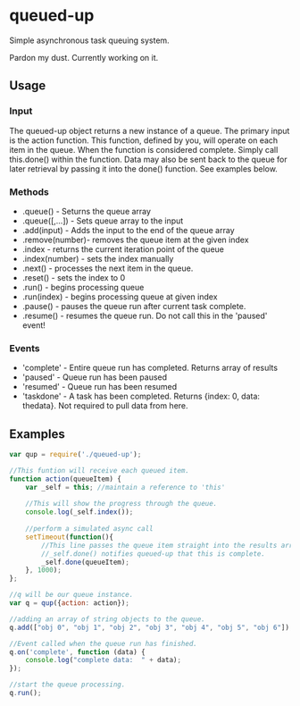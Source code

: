 # queued-up
Simple asynchronous task queuing system.

Pardon my dust. Currently working on it.

## Usage

### Input

The queued-up object returns a new instance of a queue.  The primary input is the action function.
This function, defined by you, will operate on each item in the queue.  When the function is
considered complete.  Simply call this.done() within the function. Data may also be sent back to
the queue for later retrieval by passing it into the done() function. See examples below.

### Methods

* .queue()       - Seturns the queue array
* .queue(\[,...\])  - Sets queue array to the input
* .add(input)    - Adds the input to the end of the queue array
* .remove(number)- removes the queue item at the given index
* .index         - returns the current iteration point of the queue
* .index(number) - sets the index manually
* .next()        - processes the next item in the queue.
* .reset()       - sets the index to 0
* .run()         - begins processing queue
* .run(index)    - begins processing queue at given index
* .pause()       - pauses the queue run after current task complete.
* .resume()      - resumes the queue run. Do not call this in the 'paused' event!


### Events

* 'complete' - Entire queue run has completed. Returns array of results
* 'paused'   - Queue run has been paused
* 'resumed'  - Queue run has been resumed
* 'taskdone' - A task has been completed.  Returns {index: 0, data: thedata}.  Not required to pull data from here.

## Examples

```javascript
var qup = require('./queued-up');

//This funtion will receive each queued item.
function action(queueItem) {
	var _self = this; //maintain a reference to 'this'
	
	//This will show the progress through the queue.
	console.log(_self.index());
	
	//perform a simulated async call
	setTimeout(function(){
		//This line passes the queue item straight into the results array.
		//_self.done() notifies queued-up that this is complete.
		_self.done(queueItem);
	}, 1000);
};

//q will be our queue instance.
var q = qup({action: action});

//adding an array of string objects to the queue.
q.add(["obj 0", "obj 1", "obj 2", "obj 3", "obj 4", "obj 5", "obj 6"]);

//Event called when the queue run has finished.
q.on('complete', function (data) {
	console.log("complete data:  " + data);
});

//start the queue processing.
q.run();

```



